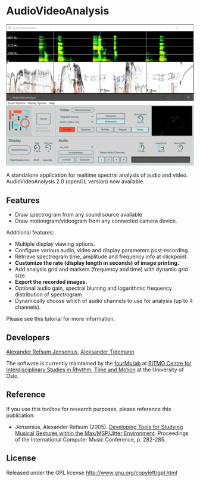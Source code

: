 # AudioVideoAnalysis 

![2.0](/img/ava.jpg)

A standalone application for realtime spectral analysis of audio and video. 
AudioVideoAnalysis 2.0 (openGL version) now available.

## Features

* Draw spectrogram from any sound source available
* Draw motiongram/videogram from any connected camera device. 

Additional features:
* Multiple display viewing options.
* Configure various audio, video and display parameters post-recording.
* Retrieve spectrogram time, amplitude and frequency info at clickpoint.
* **Customize the rate (display length in seconds) of image printing.**
* Add analysis grid and markers (frequency and time) with dynamic grid size.
* **Export the recorded images.**
* Optional audio gain, spectral blurring and logarithmic frequency distribution of spectrogram
* Dynamically choose which of audio channels to use for analysis (up to 4 channels).

Please see this tutorial for more information.


## Developers

[Alexander Refsum Jensenius](http://people.uio.no/alexanje), [Aleksander Tidemann](https://github.com/AleksanderTidemann)

The software is currently maintained by the [fourMs lab](https://github.com/fourMs) at [RITMO Centre for Interdisciplinary Studies in Rhythm, Time and Motion](https://www.uio.no/ritmo/english/) at the University of Oslo.


## Reference

If you use this toolbox for research purposes, please reference this publication: 

- Jensenius, Alexander Refsum (2005). [Developing Tools for Studying Musical Gestures within the Max/MSP/Jitter Environment](https://www.duo.uio.no/handle/10852/26907). Proceedings of the International Computer Music Conference, p. 282-285. 


## License

Released under the GPL license
http://www.gnu.org/copyleft/gpl.html
